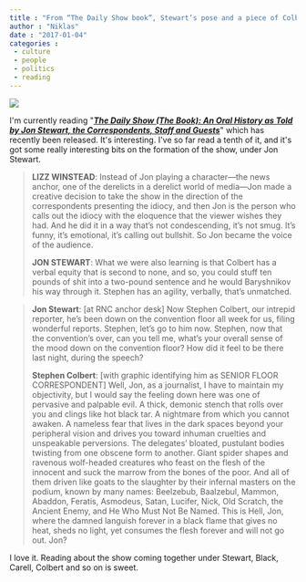 ```yaml
---
title : "From “The Daily Show book”, Stewart’s pose and a piece of Colbert’s brilliance"
author : "Niklas"
date : "2017-01-04"
categories : 
 - culture
 - people
 - politics
 - reading
---
```


[![](https://niklasblog.com/wp-content/9b6ca1c9c6d38daf50ca62ad4d9635bf.jpg)](https://niklasblog.com/wp-content/9b6ca1c9c6d38daf50ca62ad4d9635bf.jpg)

I'm currently reading "_[**The Daily Show (The Book): An Oral History as Told by Jon Stewart, the Correspondents, Staff and Guests**](https://www.goodreads.com/book/show/28964412-the-daily-show)_" which has recently been released. It's interesting. I've so far read a tenth of it, and it's got some really interesting bits on the formation of the show, under Jon Stewart.

> **LIZZ WINSTEAD**: Instead of Jon playing a character—the news anchor, one of the derelicts in a derelict world of media—Jon made a creative decision to take the show in the direction of the correspondents presenting the idiocy, and then Jon is the person who calls out the idiocy with the eloquence that the viewer wishes they had. And he did it in a way that’s not condescending, it’s not smug. It’s funny, it’s emotional, it’s calling out bullshit. So Jon became the voice of the audience.
> 
> **JON STEWART**: What we were also learning is that Colbert has a verbal equity that is second to none, and so, you could stuff ten pounds of shit into a two-pound sentence and he would Baryshnikov his way through it. Stephen has an agility, verbally, that’s unmatched.

> **Jon Stewart**: \[at RNC anchor desk\] Now Stephen Colbert, our intrepid reporter, he’s been down on the convention floor all week for us, filing wonderful reports. Stephen, let’s go to him now. Stephen, now that the convention’s over, can you tell me, what’s your overall sense of the mood down on the convention floor? How did it feel to be there last night, during the speech?
> 
> **Stephen Colbert**: \[with graphic identifying him as SENIOR FLOOR CORRESPONDENT\] Well, Jon, as a journalist, I have to maintain my objectivity, but I would say the feeling down here was one of pervasive and palpable evil. A thick, demonic stench that rolls over you and clings like hot black tar. A nightmare from which you cannot awaken. A nameless fear that lives in the dark spaces beyond your peripheral vision and drives you toward inhuman cruelties and unspeakable perversions. The delegates’ bloated, pustulant bodies twisting from one obscene form to another. Giant spider shapes and ravenous wolf-headed creatures who feast on the flesh of the innocent and suck the marrow from the bones of the poor. And all of them driven like goats to the slaughter by their infernal masters on the podium, known by many names: Beelzebub, Baalzebul, Mammon, Abaddon, Feratis, Asmodeus, Satan, Lucifer, Nick, Old Scratch, the Ancient Enemy, and He Who Must Not Be Named. This is Hell, Jon, where the damned languish forever in a black flame that gives no heat, sheds no light, yet consumes the flesh forever and will not go out. Jon?

I love it. Reading about the show coming together under Stewart, Black, Carell, Colbert and so on is sweet.
